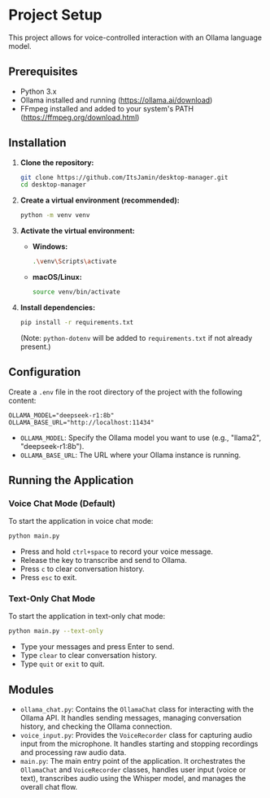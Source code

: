 # Project Setup

This project allows for voice-controlled interaction with an Ollama language model.

## Prerequisites

- Python 3.x
- Ollama installed and running (https://ollama.ai/download)
- FFmpeg installed and added to your system's PATH (https://ffmpeg.org/download.html)

## Installation

1.  **Clone the repository:**
    ```bash
    git clone https://github.com/ItsJamin/desktop-manager.git
    cd desktop-manager
    ```

2.  **Create a virtual environment (recommended):**
    ```bash
    python -m venv venv
    ```

3.  **Activate the virtual environment:**
    -   **Windows:**
        ```bash
        .\venv\Scripts\activate
        ```
    -   **macOS/Linux:**
        ```bash
        source venv/bin/activate
        ```

4.  **Install dependencies:**
    ```bash
    pip install -r requirements.txt
    ```
    (Note: `python-dotenv` will be added to `requirements.txt` if not already present.)

## Configuration

Create a `.env` file in the root directory of the project with the following content:

```
OLLAMA_MODEL="deepseek-r1:8b"
OLLAMA_BASE_URL="http://localhost:11434"
```

-   `OLLAMA_MODEL`: Specify the Ollama model you want to use (e.g., "llama2", "deepseek-r1:8b").
-   `OLLAMA_BASE_URL`: The URL where your Ollama instance is running.

## Running the Application

### Voice Chat Mode (Default)

To start the application in voice chat mode:

```bash
python main.py
```

-   Press and hold `ctrl+space` to record your voice message.
-   Release the key to transcribe and send to Ollama.
-   Press `c` to clear conversation history.
-   Press `esc` to exit.

### Text-Only Chat Mode

To start the application in text-only chat mode:

```bash
python main.py --text-only
```

-   Type your messages and press Enter to send.
-   Type `clear` to clear conversation history.
-   Type `quit` or `exit` to quit.

## Modules

-   `ollama_chat.py`: Contains the `OllamaChat` class for interacting with the Ollama API. It handles sending messages, managing conversation history, and checking the Ollama connection.
-   `voice_input.py`: Provides the `VoiceRecorder` class for capturing audio input from the microphone. It handles starting and stopping recordings and processing raw audio data.
-   `main.py`: The main entry point of the application. It orchestrates the `OllamaChat` and `VoiceRecorder` classes, handles user input (voice or text), transcribes audio using the Whisper model, and manages the overall chat flow.
